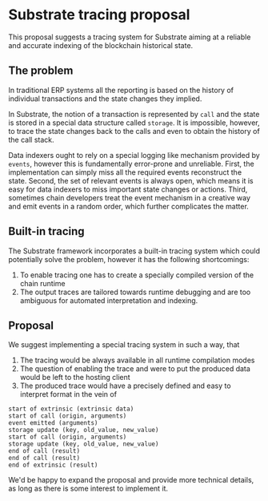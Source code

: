 # Substrate tracing proposal

This proposal suggests a tracing system for Substrate aiming at a reliable
and accurate indexing of the blockchain historical state.

## The problem

In traditional ERP systems all the reporting is based on
the history of individual transactions and the state changes they implied.

In Substrate, the notion of a transaction is represented by `call`
and the state is stored in a special data structure called `storage`.
It is impossible, however, to trace the state changes back to the calls
and even to obtain the history of the call stack.

Data indexers ought to rely on a special logging like mechanism provided by `events`,
however this is fundamentally error-prone and unreliable. 
First, the implementation can simply miss all the required events reconstruct the state. 
Second, the set of relevant events is always open, 
which means it is easy for data indexers to miss important state changes or actions.
Third, sometimes chain developers treat the event mechanism in a creative way and
emit events in a random order, which further complicates the matter.

## Built-in tracing

The Substrate framework incorporates a built-in tracing system which could potentially solve the problem,
however it has the following shortcomings:

1. To enable tracing one has to create a specially compiled version of the chain runtime
2. The output traces are tailored towards runtime debugging and are too ambiguous for automated interpretation and indexing.

## Proposal

We suggest implementing a special tracing system in such a way, that

1. The tracing would be always available in all runtime compilation modes
2. The question of enabling the trace and were to put the produced data would be left to the hosting client
3. The produced trace would have a precisely defined and easy to interpret format in the vein of 
```
start of extrinsic (extrinsic data)
start of call (origin, arguments)
event emitted (arguments)
storage update (key, old_value, new_value)
start of call (origin, arguments)
storage update (key, old_value, new_value)
end of call (result)
end of call (result)
end of extrinsic (result)
```

We'd be happy to expand the proposal and provide more technical details, as long as there is some interest to implement it.
